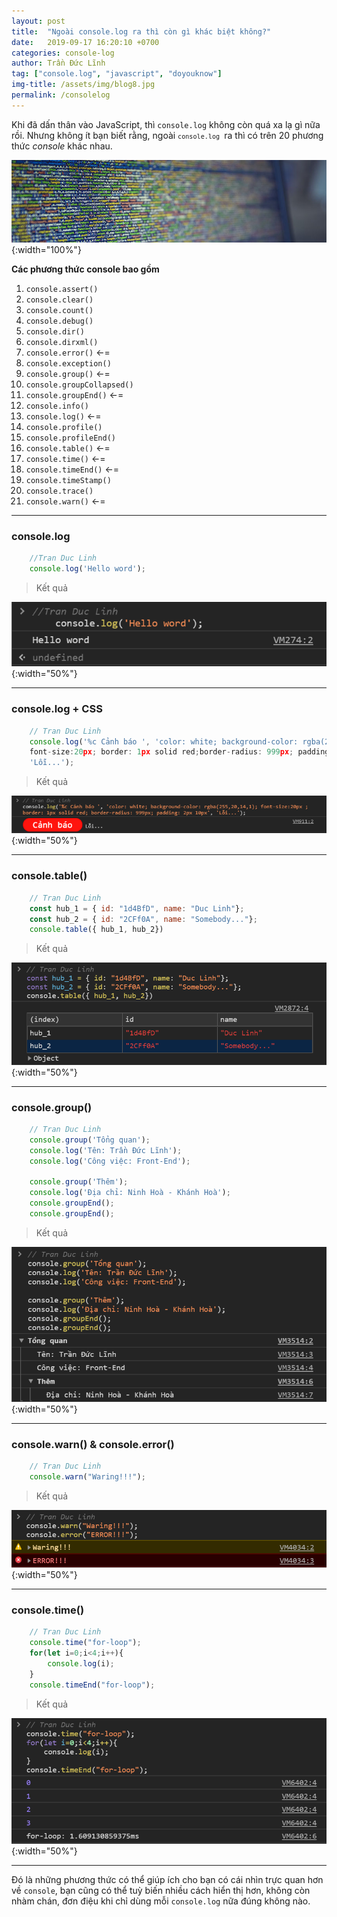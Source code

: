 ```yaml
---
layout: post
title:  "Ngoài console.log ra thì còn gì khác biệt không?"
date:   2019-09-17 16:20:10 +0700
categories: console-log
author: Trần Đức Lĩnh
tag: ["console.log", "javascript", "doyouknow"]
img-title: /assets/img/blog8.jpg
permalink: /consolelog
---
```

Khi đã dấn thân vào JavaScript, thì `console.log` không còn quá xa lạ gì nữa rồi. Nhưng không ít bạn biết rằng, ngoài <code>`console.log` </code>ra thì có trên 20 phương thức *console* khác nhau.

![image-title-here](/assets/img/img-post/console/console.jpg){:width="100%"}

**Các phương thức console bao gồm**
1. `console.assert()` 
1. `console.clear()`
1. `console.count()`
1. `console.debug()`
1. `console.dir()`
1. `console.dirxml()`
1. `console.error()` <-=
1. `console.exception()`
1. `console.group()`  <-=
1. `console.groupCollapsed()`
1. `console.groupEnd()` <-=
1. `console.info()`
1. `console.log()` <-=
1. `console.profile()`
1. `console.profileEnd()`
1. `console.table()` <-=
1. `console.time()` <-=
1. `console.timeEnd()` <-=
1. `console.timeStamp()`
1. `console.trace()`
1. `console.warn()` <-=

***

### console.log

```js
    //Tran Duc Linh
    console.log('Hello word');
```

> Kết quả

![image-title-here](/assets/img/img-post/console/result.js.console.log.png){:width="50%"}

***

### console.log + CSS

```js
    // Tran Duc Linh
    console.log('%c Cảnh báo ', 'color: white; background-color: rgba(255,20,14,1);
    font-size:20px; border: 1px solid red;border-radius: 999px; padding: 2px 10px',
    'Lỗi...');
```

> Kết quả

![image-title-here](/assets/img/img-post/console/result.js.console.log_css.png){:width="50%"}

***

### console.table()

```js
    // Tran Duc Linh
    const hub_1 = { id: "1d4BfD", name: "Duc Linh"};
    const hub_2 = { id: "2CFf0A", name: "Somebody..."};
    console.table({ hub_1, hub_2})
```

> Kết quả

![image-title-here](/assets/img/img-post/console/result.js.console.table.png){:width="50%"}

***

### console.group()

```js
    // Tran Duc Linh
    console.group('Tổng quan');
    console.log('Tên: Trần Đức Lĩnh');
    console.log('Công việc: Front-End');

    console.group('Thêm');
    console.log('Địa chỉ: Ninh Hoà - Khánh Hoà');
    console.groupEnd();
    console.groupEnd();
```

> Kết quả

![image-title-here](/assets/img/img-post/console/result.js.console.group.png){:width="50%"}

***

### console.warn() & console.error()

```js
    // Tran Duc Linh
    console.warn("Waring!!!");
```

> Kết quả

![image-title-here](/assets/img/img-post/console/result.js.console.warn_err.png){:width="50%"}

***
### console.time()

```js
    // Tran Duc Linh
    console.time("for-loop");
    for(let i=0;i<4;i++){
        console.log(i);
    }
    console.timeEnd("for-loop");
```

> Kết quả

![image-title-here](/assets/img/img-post/console/result.js.console.time.png){:width="50%"}

***

Đó là những phương thức có thể giúp ích cho bạn có cái nhìn trực quan hơn về `console`, bạn cũng có thể tuỳ biến nhiều cách hiển thị hơn, không còn nhàm chán, đơn điệu khi chỉ dùng mỗi `console.log` nữa đúng không nào.